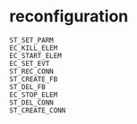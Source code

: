 # reconfiguration

```{toctree}
ST_SET_PARM
EC_KILL_ELEM
EC_START_ELEM
EC_SET_EVT
ST_REC_CONN
ST_CREATE_FB
ST_DEL_FB
EC_STOP_ELEM
ST_DEL_CONN
ST_CREATE_CONN
```
